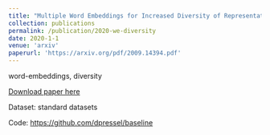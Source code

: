 ```yaml
---
title: "Multiple Word Embeddings for Increased Diversity of Representation"
collection: publications
permalink: /publication/2020-we-diversity
date: 2020-1-1
venue: 'arxiv'
paperurl: 'https://arxiv.org/pdf/2009.14394.pdf'
---
```

word-embeddings, diversity

[Download paper here](https://arxiv.org/pdf/2009.14394.pdf)

Dataset: standard datasets

Code: https://github.com/dpressel/baseline